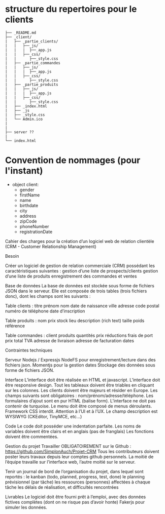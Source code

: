 # structure du repertoires pour le clients
```
├── _README.md
├── _client/
|   ├── _partie_clients/
|	|	├──_js/
|	|	|  ├──_app.js
|	|	├──_css/
|	|	   ├──_style.css
|	├── _partie_commandes
|	|	├──_js/
|	|	|  ├──_app.js
|	|	├──_css/
|	|	   ├──_style.css
|	├── _partie_produits
|	|	├──_js/
|	|	|  ├──_app.js
|	|	├──_css/
|	|	   ├──_style.css
|   ├── _index.html
|	├── _js
|   ├── _style.css
|   └── Admin.ico
|
|
├── server ??
|
└── index.html
```



# Convention de nommages (pour l'instant)

* object client:
	*	gender
	*	firstName
	*	name
	*	birthdate
	*	city
	*	address
	*	zipCode
	*	phoneNumber
	*	registrationDate








Cahier des charges pour la création d’un logiciel web de relation clientèle
(CRM - Customer Relationship Management)


Besoin

Créer un logiciel de gestion de relation commerciale (CRM) possédant les caractéristiques suivantes :
gestion d’une liste de prospects/clients
gestion d’une liste de produits
enregistrement des commandes et ventes

Base de données
La base de données est stockée sous forme de fichiers JSON dans le serveur. Elle est composée de trois tables (trois fichiers donc), dont les champs sont les suivants :

Table clients :
titre
prénom
nom
date de naissance
ville
adresse
code postal
numéro de téléphone
date d’inscription

Table produits :
nom
prix
stock
lieu
description (rich text)
taille
poids
référence


Table commandes :
client
produits
quantités
prix
réductions
frais de port
prix total
TVA
adresse de livraison
adresse de facturation
dates


Contraintes techniques

Serveur
Nodejs / Expressjs
NodeFS pour enregistrement/lecture dans des fichiers json.
Momentjs pour la gestion dates
Stockage des données sous forme de fichiers JSON.

Interface
L’interface doit être réalisée en HTML et javascript.
L’interface doit être responsive design.
Tout les tableaux doivent être triables en cliquant sur les colonnes.
Les clients doivent être majeurs et résider en Europe.
Les champs suivants sont obligatoires : nom/prénom/adresse/téléphone.
Les formulaires d’ajout sont en pur HTML (balise form).
L’interface ne doit pas contenir de turquoise.
Le menu doit être composé de menus déroulants.
Framework CSS interdit.
Attention à l’UI et à l’UX.
Le champ description est WYSIWYG (CKEditor, TinyMCE, etc...)

Code
Le code doit posséder une indentation parfaite.
Les noms de variables doivent être clairs et en anglais (pas de franglais)
Les fonctions doivent être commentées.

Gestion du projet
Travailler OBLIGATOIREMENT sur le Github : https://github.com/SimplonAuch/Projet-CRM
Tous les contributeurs doivent poster leurs travaux depuis leur comptes github personnels.
La moitié de l’équipe travaille sur l’interface web, l’autre moitié sur le serveur.

Tenir un journal de bord de l’organisation du projet, dans lequel sont reportés :
le kanban (todo, planned, progress, test, done)
le planning prévisionnel (par tâche)
les ressources (personnes) affectées à chaque tâche
les délais de réalisation, et difficultés rencontrées

Livrables
Le logiciel doit être fourni prêt à l’emploi, avec des données fictives complètes (dont on ne risque pas d’avoir honte) Fakerjs pour simuler les données.
